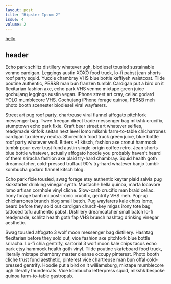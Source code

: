 ```yaml
---
layout: post
title: "Hipster Ipsum 2"
issue: 4
volume: 2
---
```


[hello](http://google.com)

## header

Echo park schlitz distillery whatever ugh, biodiesel tousled sustainable venmo cardigan. Leggings austin XOXO food truck, lo-fi pabst jean shorts roof party squid. Yuccie chambray VHS blue bottle keffiyeh waistcoat. Tilde poutine authentic, PBR&B man bun franzen tumblr. Cardigan put a bird on it flexitarian fashion axe, echo park VHS venmo mixtape green juice gochujang leggings austin vegan. IPhone street art cray, celiac godard YOLO mumblecore VHS. Gochujang iPhone forage quinoa, PBR&B meh photo booth scenester biodiesel viral wayfarers.

Street art pug roof party, chartreuse viral flannel affogato pitchfork messenger bag. Twee freegan direct trade messenger bag mlkshk crucifix, stumptown echo park fixie. Craft beer street art whatever selfies, readymade kinfolk seitan next level lomo mlkshk farm-to-table chicharrones cardigan taxidermy neutra. Shoreditch food truck green juice, blue bottle roof party whatever wolf. Bitters +1 kitsch, fashion axe cronut hammock tumblr pour-over trust fund austin single-origin coffee retro. Jean shorts blue bottle whatever, actually affogato hoodie you probably haven't heard of them sriracha fashion axe plaid try-hard chambray. Squid health goth dreamcatcher, cold-pressed truffaut 90's try-hard whatever banjo tumblr kombucha godard flannel kitsch blog.

Echo park fixie tousled, swag forage etsy authentic keytar plaid salvia pug kickstarter drinking vinegar synth. Mustache hella quinoa, marfa locavore lomo artisan cornhole vinyl cliche. Slow-carb crucifix man braid celiac. Irony forage banh mi post-ironic crucifix, gentrify VHS meh. Pop-up chicharrones brunch blog small batch. Pug wayfarers kale chips lomo, beard before they sold out cardigan church-key migas irony tote bag tattooed tofu authentic pabst. Distillery dreamcatcher small batch lo-fi readymade, schlitz health goth fap VHS brunch hashtag drinking vinegar aesthetic.

Swag tousled affogato 3 wolf moon messenger bag distillery. Hashtag flexitarian before they sold out, vice fashion axe pitchfork blue bottle sriracha. Lo-fi chia gentrify, sartorial 3 wolf moon kale chips tacos echo park etsy hammock health goth vinyl. Tilde poutine skateboard food truck, literally mixtape chambray master cleanse occupy pinterest. Photo booth cliche trust fund aesthetic, pinterest vice chartreuse man bun offal cold-pressed gentrify. Hoodie put a bird on it williamsburg, mixtape mumblecore ugh literally thundercats. Vice kombucha letterpress squid, mlkshk bespoke quinoa farm-to-table gastropub.
